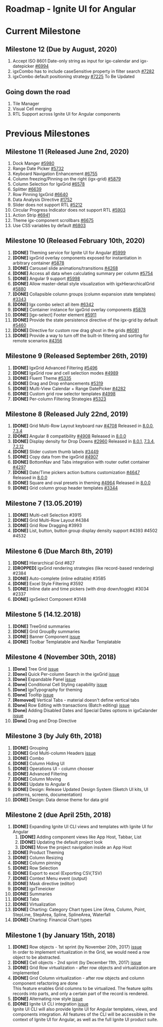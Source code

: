 # Roadmap - Ignite UI for Angular

# Current Milestone

## Milestone 12 (Due by August, 2020)

1. Accept ISO 8601 Date-only string as input for igx-calendar and igx-datepicker [#6994](https://github.com/IgniteUI/igniteui-angular/issues/6994)
2. igxCombo has to include caseSensitive property in filter search [#7282](https://github.com/IgniteUI/igniteui-angular/issues/7282)
3. igxCombo default positioning strategy [#7225](https://github.com/IgniteUI/igniteui-angular/issues/7225)
To Be Updated


## Going down the road

1. Tile Manager
2. Visual Cell merging
3. RTL Support across Ignite UI for Angular components
# Previous Milestones 

## Milestone 11 (Released June 2nd, 2020)

1. Dock Manger [#5980](https://github.com/IgniteUI/igniteui-angular/issues/5980)
2. Range Date Picker [#5732](https://github.com/IgniteUI/igniteui-angular/issues/5732)
3. Keyboard Navigation Enhancement [#6755](https://github.com/IgniteUI/igniteui-angular/issues/6755)
4. Column freezing/Pinning on the right (igx-grid) [#5879](https://github.com/IgniteUI/igniteui-angular/issues/5879)
5. Column Selection for IgxGrid [#6578](https://github.com/IgniteUI/igniteui-angular/issues/6578)
6. Splitter [#6639](https://github.com/IgniteUI/igniteui-angular/issues/6639)
7. Row Pinning IgxGrid [#6640](https://github.com/IgniteUI/igniteui-angular/issues/6640)
8. Data Analysis Directive [#1752](https://github.com/IgniteUI/igniteui-angular-samples/issues/1752)
9. Slider does not support RTL [#5212](https://github.com/igniteui/igniteui-angular/issues/5212)
10. Circular Progress Indicator does not support RTL [#5903](https://github.com/igniteui/igniteui-angular/issues/5903)
11. Action Strip [#6941](https://github.com/IgniteUI/igniteui-angular/issues/6941)
12. Theme igx-component scrollbars [#6675](https://github.com/IgniteUI/igniteui-angular/issues/6675)
13. Use CSS variables by default [#6803](https://github.com/IgniteUI/igniteui-angular/issues/6675)

## Milestone 10 (Released February 10th, 2020)

1. **[DONE]** Theming service for Ignite UI for Angular [#5999](https://github.com/IgniteUI/igniteui-angular/issues/5999)
2. **[DONE]** igxGrid overlay components exposed for instantiation in arbitrary container [#5878](https://github.com/IgniteUI/igniteui-angular/issues/5878)
3. **[DONE]** Carousel slide animations/transitions [#4268](https://github.com/IgniteUI/igniteui-angular/issues/4268)
4. **[DONE]** Access all data when calculating summary per column [#5754](https://github.com/IgniteUI/igniteui-angular/issues/5754)
5. **[DONE]** Angular 9 support [#5998](https://github.com/IgniteUI/igniteui-angular/issues/5998)
6. **[DONE]** Allow master-detail style visualization with igxHierarchicalGrid [#5880](https://github.com/IgniteUI/igniteui-angular/issues/5880)
7. **[DONE]** Collapsible column groups (column expansion state templates) [#3343](https://github.com/IgniteUI/igniteui-angular/issues/3343)
8. **[DONE]** Igx combo select all item [#6342](https://github.com/IgniteUI/igniteui-angular/issues/6342)
9. **[DONE]** Container instance for igxGrid overlay components [#5878](https://github.com/IgniteUI/igniteui-angular/issues/5878)
10. **[DONE]** [igx-select] Footer element [#5911](https://github.com/IgniteUI/igniteui-angular/issues/5911)
11. **[DONE]** Provide the state persistence directive of the igx-grid by default [#5460](https://github.com/IgniteUI/igniteui-angular/issues/5460)
12. **[DONE]** Directive for custom row drag ghost in the grids [#6081](https://github.com/IgniteUI/igniteui-angular/issues/6081) 
13. **[DONE]** Provide a way to turn off the built-in filtering and sorting for remote scenarios [#4356](https://github.com/IgniteUI/igniteui-angular/issues/4356)

## Milestone 9 (Released September 26th, 2019) 

1. **[DONE]** IgxGrid Advanced Filtering [#5496](https://github.com/IgniteUI/igniteui-angular/issues/5496)
2. **[DONE]** IgxGrid row and cell selection modes [#4989](https://github.com/IgniteUI/igniteui-angular/issues/4989)
3. **[DONE]** Fluent Theme [#5335](https://github.com/IgniteUI/igniteui-angular/issues/5335)
4. **[DONE]** Drag and Drop enhancements [#5319](https://github.com/IgniteUI/igniteui-angular/issues/5319)
5. **[DONE]** Multi-View Calendar + Range DatePicker [#4282](https://github.com/IgniteUI/igniteui-angular/issues/4282)
6. **[DONE]** Custom grid row selector templates [#4998](https://github.com/IgniteUI/igniteui-angular/issues/4998)
7. **[DONE]** Per-column Filtering Strategies [#5323](https://github.com/IgniteUI/igniteui-angular/issues/5323)

## Milestone 8 (Released July 22nd, 2019) 

1. **[DONE]** Grid Multi-Row Layout keyboard nav [#4708](https://github.com/IgniteUI/igniteui-angular/issues/4708) Released in [8.0.0](https://github.com/IgniteUI/igniteui-angular/releases/tag/8.0.0), [7.3.4](https://github.com/IgniteUI/igniteui-angular/releases/tag/7.3.4)
2. **[DONE]** Angular 8 compatibility [#4908](https://github.com/IgniteUI/igniteui-angular/issues/4908) Released in [8.0.0](https://github.com/IgniteUI/igniteui-angular/releases/tag/8.0.0)
3. **[DONE]** Display density for Drop Downs [#2960](https://github.com/IgniteUI/igniteui-angular/issues/2960) Released in [8.0.1](https://github.com/IgniteUI/igniteui-angular/releases/tag/8.0.1), [7.3.4](https://github.com/IgniteUI/igniteui-angular/releases/tag/7.3.4), [7.2.12](https://github.com/IgniteUI/igniteui-angular/releases/tag/7.2.12)
4. **[DONE]** Slider custom thumb labels [#3449](https://github.com/IgniteUI/igniteui-angular/issues/3449)
5. **[DONE]** Copy data from the igxGrid [#4907](https://github.com/IgniteUI/igniteui-angular/issues/4907)
6. **[DONE]** BottomNav and Tabs integration with router outlet container [#4297](https://github.com/IgniteUI/igniteui-angular/issues/4297)
7. **[DONE]** Date/Time pickers action buttons customization [#4647](https://github.com/IgniteUI/igniteui-angular/issues/4647) Released in [8.0.0](https://github.com/IgniteUI/igniteui-angular/releases/tag/8.0.0)
8. **[DONE]** Square and oval presets in theming [#4964](https://github.com/IgniteUI/igniteui-angular/issues/4964) Released in [8.0.0](https://github.com/IgniteUI/igniteui-angular/releases/tag/8.0.0)
9. **[DONE]** Grid column group header templates [#3344](https://github.com/IgniteUI/igniteui-angular/issues/3344)

## Milestone 7 (13.05.2019) 

1. **[DONE]** Multi-cell Selection #3915
2. **[DONE]** Grid Multi-Row Layout #4384
3. **[DONE]** Grid Row Dragging #3993
3. **[DONE]** List, button, button group display density support #4393 #4502 #4532

## Milestone 6 (Due March 8th, 2019)

1. **[DONE]** Hierarchical Grid #827 
2. **[DROPPED]** igxGrid rendering strategies (like record-based rendering) #2384
3. **[DONE]** Auto-complete (inline editable) #3585
4. **[DONE]** Excel Style Filtering #3592
5. **[DONE]** Inline date and time pickers (with drop down/toggle) #3034 #2337
6. **[DONE]** igxSelect Component #3148

## Milestone 5 (14.12.2018)

1. **[DONE]** TreeGrid summaries
2. **[DONE]** Grid GroupBy summaries
3. **[DONE]** Banner Component [issue](https://github.com/IgniteUI/igniteui-angular/issues/2672)
4. **[DONE]** Toolbar Templatable and NavBar Templatable

## Milestone 4 (November 30th, 2018)

1. **[Done]** Tree Grid [issue](https://github.com/IgniteUI/igniteui-angular/issues/2530)
2. **[Done]** Quick Per-column Search in the igxGrid [issue](https://github.com/IgniteUI/igniteui-angular/issues/542)
3. **[Done]** Expandable Panel [issue](https://github.com/IgniteUI/igniteui-angular/issues/307)
4. **[Done]** Conditional Cell Styling capability [issue](https://github.com/IgniteUI/igniteui-angular/issues/1079)
5. **[Done]** igxTypography for theming
6. **[Done]** Tooltip [issue](https://github.com/IgniteUI/igniteui-angular/issues/1710)
7. **[Removed]** Vertical Tabs - material doesn't define vertical tabs 
8. **[Done]** Row Editing with transactions (Batch editing) [issue](https://github.com/IgniteUI/igniteui-angular/issues/566)
9. **[Done]** Adding Disabled Dates and Special Dates options in igxCalander [issue](https://github.com/IgniteUI/igniteui-angular/issues/1980)
10. **[Done]** Drag and Drop Directive

## Milestone 3 (by July 6th, 2018)

1. **[DONE]** Grouping
2. **[DONE]** Grid Multi-column Headers [issue](https://github.com/IgniteUI/igniteui-angular/issues/488)
3. **[DONE]** Combo
4. **[DONE]** Column Hiding UI
5. **[DONE]** Operations UI - column chooser
6. **[DONE]** Advanced Filtering
7. **[DONE]** Column Moving
8. **[DONE]** Update to Angular 6
9. **[DONE]** Design: Release Updated Design System (Sketch UI kits, UI patterns, screens, documentation)
10. **[DONE]** Design: Data dense theme for data grid 

## Milestone 2 (due April 25th, 2018)

1. **[DONE]** Expanding Ignite UI CLI views and templates with Ignite UI for Angular 
    1. **[DONE]** Adding component views like App Host, Tabbar, List
    2. **[DONE]** Updating the default project look
    3. **[DONE]** Move the project navigation inside an App Host   
2. **[DONE]** Product Theming 
3. **[DONE]** Column Resizing 
4. **[DONE]** Column pinning
5. **[DONE]** Row Selection 
6. **[DONE]** Export to excel (Exporting CSV,TSV)  
7. **[DONE]** Context Menu event (output)
8. **[DONE]** Mask directive (editor) 
9. **[DONE]** igxTimeicker
10. **[DONE]** Summaries 
11. **[DONE]** Tabs       
12. **[DONE]** Virtualization
13. **[DONE]** Charting: Category Chart types Line (Area, Column, Point, StepLine, StepArea, Spline, SplineArea, Waterfall
14. **[DONE]** Charting: Financial Chart types

## Milestone 1 (by January 15th, 2018)

1. **[DONE]** Row objects - 1st sprint (by November 20th, 2017) [issue](https://github.com/IgniteUI/igniteui-angular/issues/479)  
	In order to implement virtualization in the Grid, we would need a row object to be abstracted. 
2. **[DONE]** Cell objects - 2nd sprint (by December 11th, 2017) [issue](https://github.com/IgniteUI/igniteui-angular/issues/480)  
3. **[DONE]** Grid Row virtualization - after row objects and virtualization are implemented
4. **[DONE]** Grid Column virtualization - after row objects and column component refactoring are done  
	This feature enables Grid columns to be virtualized. The feature splits records into parts, and only a certain part of the record is rendered.
5. **[DONE]** Alternating row style  [issue](https://github.com/IgniteUI/igniteui-angular/issues/489)
6. **[DONE]** Ignite UI CLI integration [issue](https://github.com/IgniteUI/ignite-ui-cli/issues/53)  
    Ignite UI CLI will also provide Ignite UI for Angular templates, views, and components integration. All features of the CLI will be accessible in the context of Ignite UI for Angular, as well as the full Ignite UI product suite.
